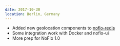 ```yaml
---
date: 2017-10-30
location: Berlin, Germany
---
```

* Added new geolocation components to [noflo-redis](https://github.com/noflo/noflo-redis)
* Some integration work with Docker and noflo-ui
* More prep for NoFlo 1.0
